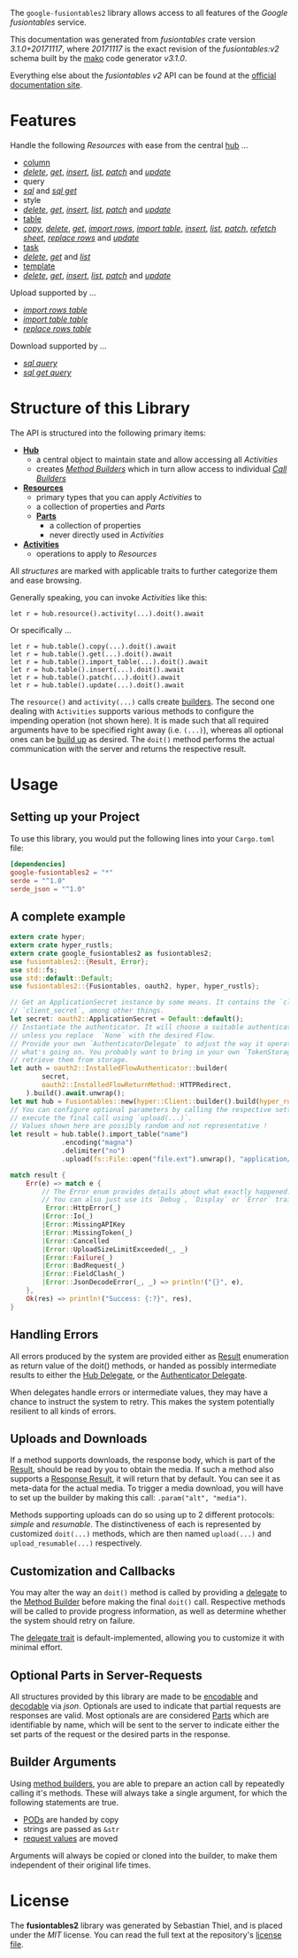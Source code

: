 <!---
DO NOT EDIT !
This file was generated automatically from 'src/mako/api/README.md.mako'
DO NOT EDIT !
-->
The `google-fusiontables2` library allows access to all features of the *Google fusiontables* service.

This documentation was generated from *fusiontables* crate version *3.1.0+20171117*, where *20171117* is the exact revision of the *fusiontables:v2* schema built by the [mako](http://www.makotemplates.org/) code generator *v3.1.0*.

Everything else about the *fusiontables* *v2* API can be found at the
[official documentation site](https://developers.google.com/fusiontables).
# Features

Handle the following *Resources* with ease from the central [hub](https://docs.rs/google-fusiontables2/3.1.0+20171117/google_fusiontables2/Fusiontables) ... 

* [column](https://docs.rs/google-fusiontables2/3.1.0+20171117/google_fusiontables2/api::Column)
 * [*delete*](https://docs.rs/google-fusiontables2/3.1.0+20171117/google_fusiontables2/api::ColumnDeleteCall), [*get*](https://docs.rs/google-fusiontables2/3.1.0+20171117/google_fusiontables2/api::ColumnGetCall), [*insert*](https://docs.rs/google-fusiontables2/3.1.0+20171117/google_fusiontables2/api::ColumnInsertCall), [*list*](https://docs.rs/google-fusiontables2/3.1.0+20171117/google_fusiontables2/api::ColumnListCall), [*patch*](https://docs.rs/google-fusiontables2/3.1.0+20171117/google_fusiontables2/api::ColumnPatchCall) and [*update*](https://docs.rs/google-fusiontables2/3.1.0+20171117/google_fusiontables2/api::ColumnUpdateCall)
* query
 * [*sql*](https://docs.rs/google-fusiontables2/3.1.0+20171117/google_fusiontables2/api::QuerySqlCall) and [*sql get*](https://docs.rs/google-fusiontables2/3.1.0+20171117/google_fusiontables2/api::QuerySqlGetCall)
* style
 * [*delete*](https://docs.rs/google-fusiontables2/3.1.0+20171117/google_fusiontables2/api::StyleDeleteCall), [*get*](https://docs.rs/google-fusiontables2/3.1.0+20171117/google_fusiontables2/api::StyleGetCall), [*insert*](https://docs.rs/google-fusiontables2/3.1.0+20171117/google_fusiontables2/api::StyleInsertCall), [*list*](https://docs.rs/google-fusiontables2/3.1.0+20171117/google_fusiontables2/api::StyleListCall), [*patch*](https://docs.rs/google-fusiontables2/3.1.0+20171117/google_fusiontables2/api::StylePatchCall) and [*update*](https://docs.rs/google-fusiontables2/3.1.0+20171117/google_fusiontables2/api::StyleUpdateCall)
* [table](https://docs.rs/google-fusiontables2/3.1.0+20171117/google_fusiontables2/api::Table)
 * [*copy*](https://docs.rs/google-fusiontables2/3.1.0+20171117/google_fusiontables2/api::TableCopyCall), [*delete*](https://docs.rs/google-fusiontables2/3.1.0+20171117/google_fusiontables2/api::TableDeleteCall), [*get*](https://docs.rs/google-fusiontables2/3.1.0+20171117/google_fusiontables2/api::TableGetCall), [*import rows*](https://docs.rs/google-fusiontables2/3.1.0+20171117/google_fusiontables2/api::TableImportRowCall), [*import table*](https://docs.rs/google-fusiontables2/3.1.0+20171117/google_fusiontables2/api::TableImportTableCall), [*insert*](https://docs.rs/google-fusiontables2/3.1.0+20171117/google_fusiontables2/api::TableInsertCall), [*list*](https://docs.rs/google-fusiontables2/3.1.0+20171117/google_fusiontables2/api::TableListCall), [*patch*](https://docs.rs/google-fusiontables2/3.1.0+20171117/google_fusiontables2/api::TablePatchCall), [*refetch sheet*](https://docs.rs/google-fusiontables2/3.1.0+20171117/google_fusiontables2/api::TableRefetchSheetCall), [*replace rows*](https://docs.rs/google-fusiontables2/3.1.0+20171117/google_fusiontables2/api::TableReplaceRowCall) and [*update*](https://docs.rs/google-fusiontables2/3.1.0+20171117/google_fusiontables2/api::TableUpdateCall)
* [task](https://docs.rs/google-fusiontables2/3.1.0+20171117/google_fusiontables2/api::Task)
 * [*delete*](https://docs.rs/google-fusiontables2/3.1.0+20171117/google_fusiontables2/api::TaskDeleteCall), [*get*](https://docs.rs/google-fusiontables2/3.1.0+20171117/google_fusiontables2/api::TaskGetCall) and [*list*](https://docs.rs/google-fusiontables2/3.1.0+20171117/google_fusiontables2/api::TaskListCall)
* [template](https://docs.rs/google-fusiontables2/3.1.0+20171117/google_fusiontables2/api::Template)
 * [*delete*](https://docs.rs/google-fusiontables2/3.1.0+20171117/google_fusiontables2/api::TemplateDeleteCall), [*get*](https://docs.rs/google-fusiontables2/3.1.0+20171117/google_fusiontables2/api::TemplateGetCall), [*insert*](https://docs.rs/google-fusiontables2/3.1.0+20171117/google_fusiontables2/api::TemplateInsertCall), [*list*](https://docs.rs/google-fusiontables2/3.1.0+20171117/google_fusiontables2/api::TemplateListCall), [*patch*](https://docs.rs/google-fusiontables2/3.1.0+20171117/google_fusiontables2/api::TemplatePatchCall) and [*update*](https://docs.rs/google-fusiontables2/3.1.0+20171117/google_fusiontables2/api::TemplateUpdateCall)


Upload supported by ...

* [*import rows table*](https://docs.rs/google-fusiontables2/3.1.0+20171117/google_fusiontables2/api::TableImportRowCall)
* [*import table table*](https://docs.rs/google-fusiontables2/3.1.0+20171117/google_fusiontables2/api::TableImportTableCall)
* [*replace rows table*](https://docs.rs/google-fusiontables2/3.1.0+20171117/google_fusiontables2/api::TableReplaceRowCall)

Download supported by ...

* [*sql query*](https://docs.rs/google-fusiontables2/3.1.0+20171117/google_fusiontables2/api::QuerySqlCall)
* [*sql get query*](https://docs.rs/google-fusiontables2/3.1.0+20171117/google_fusiontables2/api::QuerySqlGetCall)



# Structure of this Library

The API is structured into the following primary items:

* **[Hub](https://docs.rs/google-fusiontables2/3.1.0+20171117/google_fusiontables2/Fusiontables)**
    * a central object to maintain state and allow accessing all *Activities*
    * creates [*Method Builders*](https://docs.rs/google-fusiontables2/3.1.0+20171117/google_fusiontables2/client::MethodsBuilder) which in turn
      allow access to individual [*Call Builders*](https://docs.rs/google-fusiontables2/3.1.0+20171117/google_fusiontables2/client::CallBuilder)
* **[Resources](https://docs.rs/google-fusiontables2/3.1.0+20171117/google_fusiontables2/client::Resource)**
    * primary types that you can apply *Activities* to
    * a collection of properties and *Parts*
    * **[Parts](https://docs.rs/google-fusiontables2/3.1.0+20171117/google_fusiontables2/client::Part)**
        * a collection of properties
        * never directly used in *Activities*
* **[Activities](https://docs.rs/google-fusiontables2/3.1.0+20171117/google_fusiontables2/client::CallBuilder)**
    * operations to apply to *Resources*

All *structures* are marked with applicable traits to further categorize them and ease browsing.

Generally speaking, you can invoke *Activities* like this:

```Rust,ignore
let r = hub.resource().activity(...).doit().await
```

Or specifically ...

```ignore
let r = hub.table().copy(...).doit().await
let r = hub.table().get(...).doit().await
let r = hub.table().import_table(...).doit().await
let r = hub.table().insert(...).doit().await
let r = hub.table().patch(...).doit().await
let r = hub.table().update(...).doit().await
```

The `resource()` and `activity(...)` calls create [builders][builder-pattern]. The second one dealing with `Activities` 
supports various methods to configure the impending operation (not shown here). It is made such that all required arguments have to be 
specified right away (i.e. `(...)`), whereas all optional ones can be [build up][builder-pattern] as desired.
The `doit()` method performs the actual communication with the server and returns the respective result.

# Usage

## Setting up your Project

To use this library, you would put the following lines into your `Cargo.toml` file:

```toml
[dependencies]
google-fusiontables2 = "*"
serde = "^1.0"
serde_json = "^1.0"
```

## A complete example

```Rust
extern crate hyper;
extern crate hyper_rustls;
extern crate google_fusiontables2 as fusiontables2;
use fusiontables2::{Result, Error};
use std::fs;
use std::default::Default;
use fusiontables2::{Fusiontables, oauth2, hyper, hyper_rustls};

// Get an ApplicationSecret instance by some means. It contains the `client_id` and 
// `client_secret`, among other things.
let secret: oauth2::ApplicationSecret = Default::default();
// Instantiate the authenticator. It will choose a suitable authentication flow for you, 
// unless you replace  `None` with the desired Flow.
// Provide your own `AuthenticatorDelegate` to adjust the way it operates and get feedback about 
// what's going on. You probably want to bring in your own `TokenStorage` to persist tokens and
// retrieve them from storage.
let auth = oauth2::InstalledFlowAuthenticator::builder(
        secret,
        oauth2::InstalledFlowReturnMethod::HTTPRedirect,
    ).build().await.unwrap();
let mut hub = Fusiontables::new(hyper::Client::builder().build(hyper_rustls::HttpsConnector::with_native_roots().https_or_http().enable_http1().enable_http2().build()), auth);
// You can configure optional parameters by calling the respective setters at will, and
// execute the final call using `upload(...)`.
// Values shown here are possibly random and not representative !
let result = hub.table().import_table("name")
             .encoding("magna")
             .delimiter("no")
             .upload(fs::File::open("file.ext").unwrap(), "application/octet-stream".parse().unwrap()).await;

match result {
    Err(e) => match e {
        // The Error enum provides details about what exactly happened.
        // You can also just use its `Debug`, `Display` or `Error` traits
         Error::HttpError(_)
        |Error::Io(_)
        |Error::MissingAPIKey
        |Error::MissingToken(_)
        |Error::Cancelled
        |Error::UploadSizeLimitExceeded(_, _)
        |Error::Failure(_)
        |Error::BadRequest(_)
        |Error::FieldClash(_)
        |Error::JsonDecodeError(_, _) => println!("{}", e),
    },
    Ok(res) => println!("Success: {:?}", res),
}

```
## Handling Errors

All errors produced by the system are provided either as [Result](https://docs.rs/google-fusiontables2/3.1.0+20171117/google_fusiontables2/client::Result) enumeration as return value of
the doit() methods, or handed as possibly intermediate results to either the 
[Hub Delegate](https://docs.rs/google-fusiontables2/3.1.0+20171117/google_fusiontables2/client::Delegate), or the [Authenticator Delegate](https://docs.rs/yup-oauth2/*/yup_oauth2/trait.AuthenticatorDelegate.html).

When delegates handle errors or intermediate values, they may have a chance to instruct the system to retry. This 
makes the system potentially resilient to all kinds of errors.

## Uploads and Downloads
If a method supports downloads, the response body, which is part of the [Result](https://docs.rs/google-fusiontables2/3.1.0+20171117/google_fusiontables2/client::Result), should be
read by you to obtain the media.
If such a method also supports a [Response Result](https://docs.rs/google-fusiontables2/3.1.0+20171117/google_fusiontables2/client::ResponseResult), it will return that by default.
You can see it as meta-data for the actual media. To trigger a media download, you will have to set up the builder by making
this call: `.param("alt", "media")`.

Methods supporting uploads can do so using up to 2 different protocols: 
*simple* and *resumable*. The distinctiveness of each is represented by customized 
`doit(...)` methods, which are then named `upload(...)` and `upload_resumable(...)` respectively.

## Customization and Callbacks

You may alter the way an `doit()` method is called by providing a [delegate](https://docs.rs/google-fusiontables2/3.1.0+20171117/google_fusiontables2/client::Delegate) to the 
[Method Builder](https://docs.rs/google-fusiontables2/3.1.0+20171117/google_fusiontables2/client::CallBuilder) before making the final `doit()` call. 
Respective methods will be called to provide progress information, as well as determine whether the system should 
retry on failure.

The [delegate trait](https://docs.rs/google-fusiontables2/3.1.0+20171117/google_fusiontables2/client::Delegate) is default-implemented, allowing you to customize it with minimal effort.

## Optional Parts in Server-Requests

All structures provided by this library are made to be [encodable](https://docs.rs/google-fusiontables2/3.1.0+20171117/google_fusiontables2/client::RequestValue) and 
[decodable](https://docs.rs/google-fusiontables2/3.1.0+20171117/google_fusiontables2/client::ResponseResult) via *json*. Optionals are used to indicate that partial requests are responses 
are valid.
Most optionals are are considered [Parts](https://docs.rs/google-fusiontables2/3.1.0+20171117/google_fusiontables2/client::Part) which are identifiable by name, which will be sent to 
the server to indicate either the set parts of the request or the desired parts in the response.

## Builder Arguments

Using [method builders](https://docs.rs/google-fusiontables2/3.1.0+20171117/google_fusiontables2/client::CallBuilder), you are able to prepare an action call by repeatedly calling it's methods.
These will always take a single argument, for which the following statements are true.

* [PODs][wiki-pod] are handed by copy
* strings are passed as `&str`
* [request values](https://docs.rs/google-fusiontables2/3.1.0+20171117/google_fusiontables2/client::RequestValue) are moved

Arguments will always be copied or cloned into the builder, to make them independent of their original life times.

[wiki-pod]: http://en.wikipedia.org/wiki/Plain_old_data_structure
[builder-pattern]: http://en.wikipedia.org/wiki/Builder_pattern
[google-go-api]: https://github.com/google/google-api-go-client

# License
The **fusiontables2** library was generated by Sebastian Thiel, and is placed 
under the *MIT* license.
You can read the full text at the repository's [license file][repo-license].

[repo-license]: https://github.com/Byron/google-apis-rsblob/main/LICENSE.md
